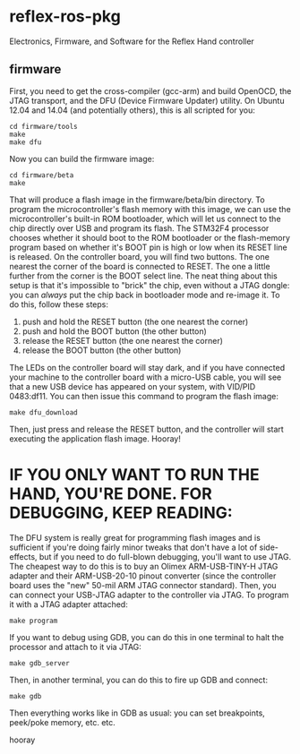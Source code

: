 reflex-ros-pkg
======

Electronics, Firmware, and Software for the Reflex Hand controller

firmware
------
First, you need to get the cross-compiler (gcc-arm) and build OpenOCD, the JTAG transport, and the DFU (Device Firmware Updater) utility. On Ubuntu 12.04 and 14.04 (and potentially others), this is all scripted for you:

    cd firmware/tools
    make
    make dfu

Now you can build the firmware image:

    cd firmware/beta
    make

That will produce a flash image in the firmware/beta/bin directory. To program the microcontroller's flash memory with this image, we can use the microcontroller's built-in ROM bootloader, which will let us connect to the chip directly over USB and program its flash. The STM32F4 processor chooses whether it should boot to the ROM bootloader or the flash-memory program based on whether it's BOOT pin is high or low when its RESET line is released. On the controller board, you will find two buttons. The one nearest the corner of the board is connected to RESET. The one a little further from the corner is the BOOT select line. The neat thing about this setup is that it's impossible to "brick" the chip, even without a JTAG dongle: you can *always* put the chip back in bootloader mode and re-image it. To do this, follow these steps:

1. push and hold the RESET button (the one nearest the corner)
1. push and hold the BOOT button (the other button)
1. release the RESET button (the one nearest the corner)
1. release the BOOT button (the other button)

The LEDs on the controller board will stay dark, and if you have connected your machine to the controller board with a micro-USB cable, you will see that a new USB device has appeared on your system, with VID/PID 0483:df11. You can then issue this command to program the flash image:

    make dfu_download

Then, just press and release the RESET button, and the controller will start executing the application flash image. Hooray!


IF YOU ONLY WANT TO RUN THE HAND, YOU'RE DONE. FOR DEBUGGING, KEEP READING:
===============================================================

The DFU system is really great for programming flash images and is sufficient if you're doing fairly minor tweaks that don't have a lot of side-effects, but if you need to do full-blown debugging, you'll want to use JTAG. The cheapest way to do this is to buy an Olimex ARM-USB-TINY-H JTAG adapter and their ARM-USB-20-10 pinout converter (since the controller board uses the "new" 50-mil ARM JTAG connector standard). Then, you can connect your USB-JTAG adapter to the controller via JTAG. To program it with a JTAG adapter attached:

    make program

If you want to debug using GDB, you can do this in one terminal to halt the processor and attach to it via JTAG:

    make gdb_server

Then, in another terminal, you can do this to fire up GDB and connect:

    make gdb

Then everything works like in GDB as usual: you can set breakpoints, peek/poke memory, etc. etc.

hooray
